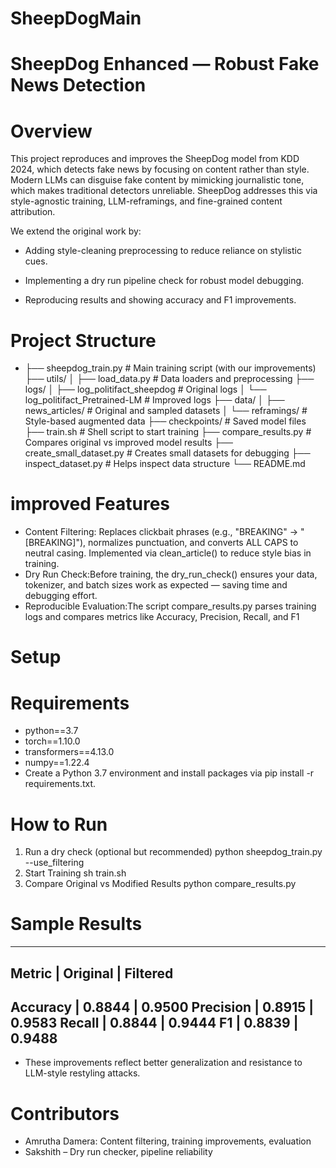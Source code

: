 # SheepDogMain
# SheepDog Enhanced — Robust Fake News Detection
# Overview
This project reproduces and improves the SheepDog model from KDD 2024, which detects fake news by focusing on content rather than style. Modern LLMs can disguise fake content by mimicking journalistic tone, which makes traditional detectors unreliable. SheepDog addresses this via style-agnostic training, LLM-reframings, and fine-grained content attribution.

We extend the original work by:

- Adding style-cleaning preprocessing to reduce reliance on stylistic cues.

- Implementing a dry run pipeline check for robust model debugging.

- Reproducing results and showing accuracy and F1 improvements.
  
# Project Structure
-
   ├── sheepdog_train.py             # Main training script (with our improvements)
   ├── utils/
   │   ├── load_data.py              # Data loaders and preprocessing
   ├── logs/
   │   ├── log_politifact_sheepdog  # Original logs
   │   └── log_politifact_Pretrained-LM  # Improved logs
   ├── data/
   │   ├── news_articles/            # Original and sampled datasets
   │   └── reframings/              # Style-based augmented data
   ├── checkpoints/                 # Saved model files
   ├── train.sh                     # Shell script to start training
   ├── compare_results.py           # Compares original vs improved model results
   ├── create_small_dataset.py      # Creates small datasets for debugging
   ├── inspect_dataset.py           # Helps inspect data structure
   └── README.md
# improved Features
- Content Filtering: Replaces clickbait phrases (e.g., "BREAKING" → "[BREAKING]"), normalizes punctuation, and converts ALL CAPS to neutral casing. Implemented via clean_article() to reduce style bias in training.
- Dry Run Check:Before training, the dry_run_check() ensures your data, tokenizer, and batch sizes work as expected — saving time and debugging effort.
- Reproducible Evaluation:The script compare_results.py parses training logs and compares metrics like Accuracy, Precision, Recall, and F1
# Setup
# Requirements
- python==3.7
- torch==1.10.0
- transformers==4.13.0
- numpy==1.22.4
- Create a Python 3.7 environment and install packages via pip install -r requirements.txt.
# How to Run
1. Run a dry check (optional but recommended)
   python sheepdog_train.py --use_filtering
3. Start Training
  sh train.sh
4. Compare Original vs Modified Results
   python compare_results.py

# Sample Results
  - ----------------------------------------
   Metric     |   Original |   Filtered
   ----------------------------------------
   Accuracy   |     0.8844 |     0.9500
   Precision  |     0.8915 |     0.9583
   Recall     |     0.8844 |     0.9444
   F1         |     0.8839 |     0.9488
   ----------------------------------------
- These improvements reflect better generalization and resistance to LLM-style restyling attacks.

# Contributors
- Amrutha Damera: Content filtering, training improvements, evaluation
- Sakshith – Dry run checker, pipeline reliability

